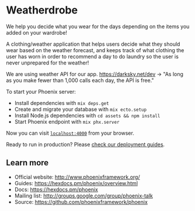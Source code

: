 # Weatherdrobe

We help you decide what you wear for the days depending on the items you added on your wardrobe!

A clothing/weather application that helps users decide what they should wear based on the weather forecast, and keeps track of what clothing the user has worn in order to recommend a day to do laundry so the user is never unprepared for the weather!

We are using weather API for our app.
https://darksky.net/dev -> "As long as you make fewer than 1,000 calls each day, the API is free."


To start your Phoenix server:

  * Install dependencies with `mix deps.get`
  * Create and migrate your database with `mix ecto.setup`
  * Install Node.js dependencies with `cd assets && npm install`
  * Start Phoenix endpoint with `mix phx.server`

Now you can visit [`localhost:4000`](http://localhost:4000) from your browser.

Ready to run in production? Please [check our deployment guides](https://hexdocs.pm/phoenix/deployment.html).

## Learn more

  * Official website: http://www.phoenixframework.org/
  * Guides: https://hexdocs.pm/phoenix/overview.html
  * Docs: https://hexdocs.pm/phoenix
  * Mailing list: http://groups.google.com/group/phoenix-talk
  * Source: https://github.com/phoenixframework/phoenix
